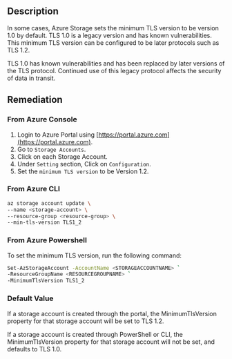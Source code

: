 ## Description

In some cases, Azure Storage sets the minimum TLS version to be version 1.0 by default. TLS 1.0 is a legacy version and has known vulnerabilities. This minimum TLS version can be configured to be later protocols such as TLS 1.2.

TLS 1.0 has known vulnerabilities and has been replaced by later versions of the TLS protocol. Continued use of this legacy protocol affects the security of data in transit.

## Remediation

### From Azure Console

1. Login to Azure Portal using [https://portal.azure.com](https://portal.azure.com).
2. Go to `Storage Accounts`.
3. Click on each Storage Account.
4. Under `Setting` section, Click on `Configuration`.
5. Set the `minimum TLS version` to be Version 1.2.

### From Azure CLI

```bash
az storage account update \
--name <storage-account> \
--resource-group <resource-group> \
--min-tls-version TLS1_2
```

### From Azure Powershell

To set the minimum TLS version, run the following command:

```bash
Set-AzStorageAccount -AccountName <STORAGEACCOUNTNAME> `
-ResourceGroupName <RESOURCEGROUPNAME> `
-MinimumTlsVersion TLS1_2
```

### Default Value

If a storage account is created through the portal, the MinimumTlsVersion property for that storage account will be set to TLS 1.2.

If a storage account is created through PowerShell or CLI, the MinimumTlsVersion property for that storage account will not be set, and defaults to TLS 1.0.
